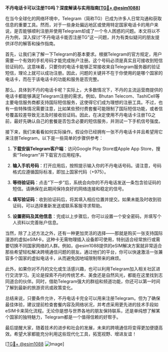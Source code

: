 **不丹电话卡可以注册TG吗？深度解读与实用指南[[TG💪+ @esim1088](https://t.me/s/esim1088)]**

在当今全球化的网络环境中，Telegram（简称TG）已成为许多人日常沟通和获取信息的重要工具。然而，对于一些身处偏远地区或使用特定国家电话卡的用户来说，是否能够顺利注册并使用Telegram却成了一个令人困惑的问题。本文将以不丹为例，深入探讨“不丹电话卡能否注册TG”这一问题，并为有类似疑问的朋友提供详尽的解答和操作指南。

首先，让我们来了解一下Telegram的基本要求。根据Telegram的官方规定，用户需要一个有效的手机号码才能完成账户注册。这个号码必须是真实且可接收到短信验证码的。这意味着，只要你的电话卡能够正常接收来自Telegram服务器的验证短信，理论上就可以成功注册。因此，问题的关键并不在于你使用的是哪个国家的电话卡，而在于该电话卡的功能和服务是否完整。

那么，具体到不丹的电话卡呢？实际上，大多数情况下，不丹的主流运营商提供的电话卡都能够满足Telegram注册的需求。例如，Bhutan Telecom、TashiCell等主要电信服务商都支持国际短信服务，这使得它们成为理想的注册工具。不过，也有一些特殊情况需要注意，比如某些预付费套餐可能限制了国际短信功能，或者信号覆盖较差导致无法及时接收验证码。因此，在决定使用不丹电话卡注册TG之前，最好先确认自己的套餐是否包含必要的短信服务，并测试一下手机信号强度。

接下来，我们来看看如何实际操作。假设你已经拥有一张不丹电话卡并且希望用它来注册Telegram，以下是一些简单的步骤供参考：

1. **下载安装Telegram客户端**：访问Google Play Store或Apple App Store，搜索“Telegram”并下载官方应用程序。
   
2. **输入手机号码**：打开应用后，按照提示输入你的不丹电话号码。请注意，号码格式应遵循国际标准，即加上国家代码（+975）。

3. **等待验证码**：点击“下一步”后，系统会向你的不丹电话发送一条包含验证码的短信。请确保在此期间保持良好的网络连接和稳定的信号。

4. **填写验证码**：收到验证码后，将其填入相应位置并提交。如果未能及时收到验证码，可以选择重新发送或联系客服寻求帮助。

5. **设置密码及其他信息**：完成以上步骤后，你可以设置一个安全密码，并填写个人资料以完善账户信息。

当然，除了上述方法之外，还有一种更加灵活的选择——那就是购买一张支持国际漫游的虚拟eSIM卡。这种卡无需物理插入设备即可使用，特别适合经常旅行或需要切换不同国家网络的人群。例如，@esim1088提供的eSIM解决方案就非常适合那些希望轻松解决跨境通信问题的朋友。通过他们的平台，你可以快速激活一张兼容多个国家的虚拟电话卡，从而避免因地域限制带来的麻烦。

此外，如果你对不丹的文化或生活感兴趣，也可以利用Telegram加入相关社区进行交流学习。无论是探索不丹的传统艺术、美食还是自然风光，都能在这里找到志同道合的伙伴。同时，借助Telegram强大的群组和频道功能，你还可以第一时间了解到最新的旅游资讯或政策变化。

总结来说，只要条件允许，不丹电话卡完全可以用来注册Telegram。但为了确保最佳体验，建议提前检查套餐内容及网络状况，并考虑采用更先进的技术手段如eSIM卡来简化流程。无论你是想与世界各地的朋友保持联系，还是单纯想了解某个国家的独特魅力，Telegram都是一个值得信赖的好帮手。

最后提醒大家，随着技术的进步和社会的发展，未来的跨境通信将变得更加便捷高效。希望大家都能充分利用这些现代化工具，拓宽视野、增进友谊！

[[TG💪+ @esim1088](https://t.me/s/esim1088) ![Image](https://i.postimg.cc/4NQfJmqS/Snipaste-2025-05-13-00-14-12.png)]